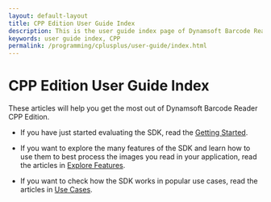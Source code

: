 ```yaml
---
layout: default-layout
title: CPP Edition User Guide Index
description: This is the user guide index page of Dynamsoft Barcode Reader CPP Edition.
keywords: user guide index, CPP
permalink: /programming/cplusplus/user-guide/index.html
---
```


# CPP Edition User Guide Index

These articles will help you get the most out of Dynamsoft Barcode Reader CPP Edition.

* If you have just started evaluating the SDK, read the [Getting Started]({{site.cpp_api}}user-guide.html).

* If you want to explore the many features of the SDK and learn how to use them to best process the images you read in your application, read the articles in [Explore Features](explore-features/index.md).

* If you want to check how the SDK works in popular use cases, read the articles in [Use Cases](use-cases/index.md).

